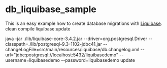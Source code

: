 # db_liquibase_sample

This is an easy example how to create database migrations with [Liquibase](http://www.liquibase.org/).
clean compile liquibase:update


java -jar ./lib/liquibase-core-3.4.2.jar --driver=org.postgresql.Driver --classpath=./lib/postgresql-9.3-1102-jdbc41.jar --changeLogFile=src/main/resources/liquibase/db.changelog.xml --url="jdbc:postgresql://localhost:5432/liquibasedemo" --username=liquibasedemo --password=liquibasedemo update
